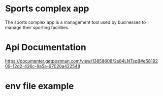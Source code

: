 # Sports complex app
The sports complex app is a management tool used by businesses to manage their sporting facilities.

# Api Documentation
https://documenter.getpostman.com/view/13858608/2s84LNTspB#e5819209-12d2-426c-9a5a-97020a422548

# env file example

